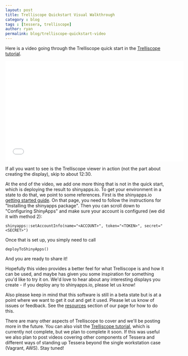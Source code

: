 ```yaml
---
layout: post
title: Trelliscope Quickstart Visual Walkthrough
category : blog
tags : [tessera, trelliscope]
author: ryan
permalink: blog/trelliscope-quickstart-video
---
```


Here is a video going through the Trelliscope quick start in the [Trelliscope tutorial](http://tessera.io/docs-trelliscope/#quickstart).

<!--more-->

<iframe width="560" height="315" src="//www.youtube.com/embed/0u9G7XGUVXI" frameborder="0" allowfullscreen></iframe>

If all you want to see is the Trelliscope viewer in action (not the part about creating the display), skip to about 12:30.

At the end of the video, we add one more thing that is not in the quick start, which is deploying the result to shinyapps.io.  To get your environment in a state to do that, we point to some references.  First is the shinyapps.io [getting started guide](https://github.com/rstudio/shinyapps/blob/master/guide/guide.md).  On that page, you need to follow the instructions for "Installing the shinyapps package".  Then you can scroll down to "Configuring ShinyApps" and make sure your account is configured (we did it with method 2):

```
shinyapps::setAccountInfo(name="<ACCOUNT>", token="<TOKEN>", secret="<SECRET>")
```

Once that is set up, you simply need to call

```
deployToShinyApps()
```

And you are ready to share it!

Hopefully this video provides a better feel for what Trelliscope is and how it can be used, and maybe has given you some inspiration for something you'd like to try it on.  We'd love to hear about any interesting displays you create - if you deploy any to shinyapps.io, please let us know!

Also please keep in mind that this software is still in a beta state but is at a point where we want to get it out and get it used.  Please let us know of issues or feedback.  See the [resources](http://tessera.io/#resources) section of our page for how to do this.

There are many other aspects of Trelliscope to cover and we'll be posting more in the future.  You can also visit the [Trelliscope tutorial](http://tessera.io/docs-trelliscope), which is currently not complete, but we plan to complete it soon.  If this was useful we also plan to post videos covering other components of Tessera and different ways of standing up Tessera beyond the single workstation case (Vagrant, AWS).  Stay tuned!

<!-- http://resizemybrowser.com -->
<!-- 1440x810 -->
